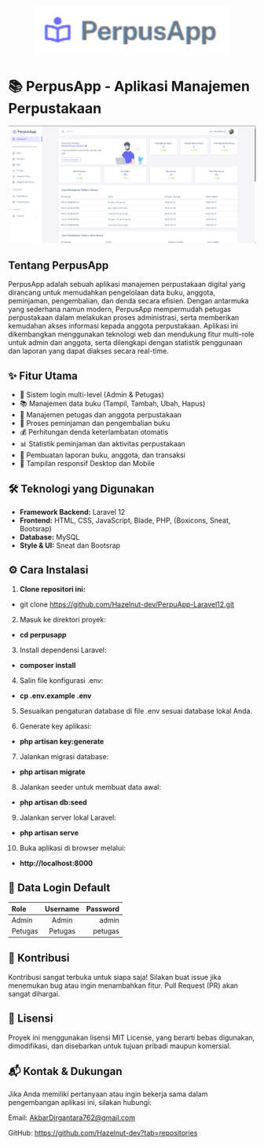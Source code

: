 <p align="center"><a href="https://github.com/Hazelnut-dev/PerpuApp-Laravel12" target="_blank"><img src="public/image/layouts/logo.png" width="400" alt="PerpusApp Logo"></a></p>

# 📚 PerpusApp - Aplikasi Manajemen Perpustakaan


<p align="center"><a href="https://github.com/Hazelnut-dev/PerpuApp-Laravel12" target="_blank"><img src="public/image/layouts/dashboard.png" width="auto" alt="PerpusApp Logo"></a></p>

## Tentang PerpusApp

PerpusApp adalah sebuah aplikasi manajemen perpustakaan digital yang dirancang untuk memudahkan pengelolaan data buku, anggota, peminjaman, pengembalian, dan denda secara efisien. Dengan antarmuka yang sederhana namun modern, PerpusApp mempermudah petugas perpustakaan dalam melakukan proses administrasi, serta memberikan kemudahan akses informasi kepada anggota perpustakaan. Aplikasi ini dikembangkan menggunakan teknologi web dan mendukung fitur multi-role untuk admin dan anggota, serta dilengkapi dengan statistik penggunaan dan laporan yang dapat diakses secara real-time.

## ✨ Fitur Utama

- 🔐 Sistem login multi-level (Admin & Petugas)
- 📚 Manajemen data buku (Tampil, Tambah, Ubah, Hapus)
- 👥 Manajemen petugas dan anggota perpustakaan
- 🔄 Proses peminjaman dan pengembalian buku
- 💰 Perhitungan denda keterlambatan otomatis
- 📊 Statistik peminjaman dan aktivitas perpustakaan
- 🧾 Pembuatan laporan buku, anggota, dan transaksi
- 📱 Tampilan responsif Desktop dan Mobile

## 🛠️ Teknologi yang Digunakan

- **Framework Backend:** Laravel 12
- **Frontend:** HTML, CSS, JavaScript, Blade, PHP, (Boxicons, Sneat, Bootsrap)
- **Database:** MySQL
- **Style & UI:** Sneat dan Bootsrap

## ⚙️ Cara Instalasi

1. **Clone repositori ini:**
- git clone https://github.com/Hazelnut-dev/PerpuApp-Laravel12.git

2. Masuk ke direktori proyek:
- **cd perpusapp**

3. Install dependensi Laravel:
- **composer install**

4. Salin file konfigurasi .env:
- **cp .env.example .env**

5. Sesuaikan pengaturan database di file .env sesuai database lokal Anda.

6. Generate key aplikasi:
- **php artisan key:generate**

7. Jalankan migrasi database:
- **php artisan migrate**

8.  Jalankan seeder untuk membuat data awal:
- **php artisan db:seed**

9. Jalankan server lokal Laravel:
- **php artisan serve**

10. Buka aplikasi di browser melalui:
- **http://localhost:8000**

## 🔐 Data Login Default

| Role   | Username           | Password  |
|:-------|:------------------:|----------:|
| Admin  | Admin              | admin     |
| Petugas| Petugas            | petugas   |


## 🤝 Kontribusi
Kontribusi sangat terbuka untuk siapa saja!
Silakan buat issue jika menemukan bug atau ingin menambahkan fitur.
Pull Request (PR) akan sangat dihargai.

## 📄 Lisensi
Proyek ini menggunakan lisensi MIT License, yang berarti bebas digunakan, dimodifikasi, dan disebarkan untuk tujuan pribadi maupun komersial.

## 📬 Kontak & Dukungan
Jika Anda memiliki pertanyaan atau ingin bekerja sama dalam pengembangan aplikasi ini, silakan hubungi:

Email: AkbarDirgantara762@gmail.com

GitHub: https://github.com/Hazelnut-dev?tab=repositories